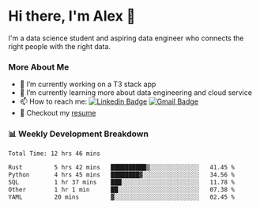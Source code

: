 # Hi there, I'm Alex  👋

I'm a data science student and aspiring data engineer who connects the right people with the right data. 

### More About Me

- 🔭 I’m currently working on a T3 stack app
- 🌱 I’m currently learning more about data engineering and cloud service
- 📫 How to reach me: [![Linkedin Badge](https://img.shields.io/badge/Alex%20Chen-blue?style=flat&logo=linkedin&labelColor=blue&link=https://www.linkedin.com/in/alex-chen-112523chen)](https://www.linkedin.com/in/alex-chen-112523chen/) [![Gmail Badge](https://img.shields.io/badge/-Alex%20Chen-c14438?style=flat&logo=Gmail&logoColor=white&link=mailto:itsalexchen@gmail.com)](mailto:itsalexchen@gmail.com)
- 📝 Checkout my [resume](https://112523chen.vercel.app/AlexChenResume.pdf)


### 📊 Weekly Development Breakdown
<!--START_SECTION:waka-->

```txt
Total Time: 12 hrs 46 mins

Rust         5 hrs 42 mins   ██████████▒░░░░░░░░░░░░░░   41.45 %
Python       4 hrs 45 mins   ████████▓░░░░░░░░░░░░░░░░   34.56 %
SQL          1 hr 37 mins    ███░░░░░░░░░░░░░░░░░░░░░░   11.78 %
Other        1 hr 1 min      ██░░░░░░░░░░░░░░░░░░░░░░░   07.38 %
YAML         20 mins         ▓░░░░░░░░░░░░░░░░░░░░░░░░   02.45 %
```

<!--END_SECTION:waka-->

